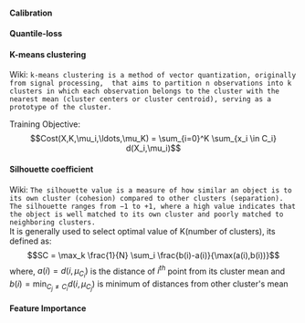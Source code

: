 #### Calibration

#### Quantile-loss

#### K-means clustering
Wiki: ```k-means clustering is a method of vector quantization, originally from signal processing, 
that aims to partition n observations into k clusters in which each observation belongs to the cluster with the nearest mean (cluster centers or cluster centroid),
serving as a prototype of the cluster.```    

Training Objective: $$Cost(X,K,\mu_i,\ldots,\mu_K) = \sum_{i=0}^K \sum_{x_i \in C_i} d(X_i,\mu_i)$$

#### Silhouette coefficient
Wiki: ```The silhouette value is a measure of how similar an object is to its own cluster (cohesion) compared to other clusters (separation). 
The silhouette ranges from −1 to +1, where a high value indicates that the object is well matched to its own cluster and poorly matched to neighboring clusters.```  
It is generally used to select optimal value of K(number of clusters), its defined as:
$$SC = \max_k \frac{1}{N} \sum_i \frac{b(i)-a(i)}{\max(a(i),b(i))}$$
where, $a(i)= d(i, \mu_{C_i})$ is the distance of $i^{th}$ point from its cluster mean and $b(i)=\min_{C_j \neq C_i} d(i,\mu_{C_j})$ is minimum of distances from other cluster's mean

#### Feature Importance
